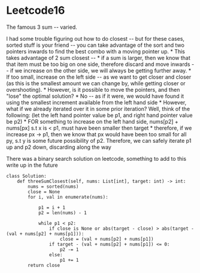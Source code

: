 # Leetcode16
The famous 3 sum -- varied.

I had some trouble figuring out how to do closest -- but for these cases, sorted stuff is your friend -- you can take advantage of the sort and two pointers inwards to find the best combo with a moving pointer up.
    * This takes advantage of 2 sum closest -- 
        * if a sum is larger, then we know that that item must be too big on one side, therefore discard and move inwards -- if we increase on the other side, we will always be getting further away. 
        * If too small, increase on the left side -- as we want to get closer and closer (as this is the smallest amount we can change by, while getting closer or overshooting). 
    * However, is it possible to move the pointers, and then "lose" the optimal solution? 
        * No -- as if it were, we would have found it using the smallest increment available from the left hand side
            * However, what if we already iterated over it in some prior iteration? Well, think of the following: (let the left hand pointer value be p1, and right hand pointer value be p2)
                * FOR something to increase on the left hand side, nums[p2] + nums[px] s.t x is < p1, must have been smaller then target
                * therefore, if we increase px -> p1, then we know that px would have been too small for all py, s.t y is some future possibility of p2. Therefore, we can safely iterate p1 up and p2 down, discarding along the way

There was a binary search solution on leetcode, something to add to this write up in the future
```
class Solution:
    def threeSumClosest(self, nums: List[int], target: int) -> int:
        nums = sorted(nums)
        close = None
        for i, val in enumerate(nums):
            
            p1 = i + 1
            p2 = len(nums) - 1
            
            while p1 < p2:
                if close is None or abs(target - close) > abs(target - (val + nums[p2] + nums[p1])):
                    close = (val + nums[p2] + nums[p1])
                if target - (val + nums[p2] + nums[p1]) <= 0:
                    p2 -= 1
                else:
                    p1 += 1
        return close
```